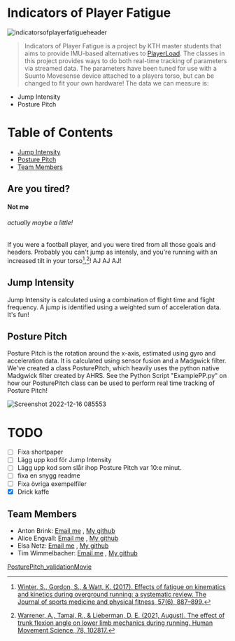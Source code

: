 # Indicators of Player Fatigue
![indicatorsofplayerfatigueheader](https://user-images.githubusercontent.com/77839398/208069033-e1e0f0f2-be2e-4247-ad3f-7616db6eb188.png)
> Indicators of Player Fatigue is a project by KTH master students that aims to provide IMU-based alternatives to [PlayerLoad](https://support.catapultsports.com/hc/en-us/articles/360000510795-What-is-Player-Load-).
> The classes in this project provides ways to do both real-time tracking of parameters via streamed data.
> The parameters have been tuned for use with a Suunto Movesense device attached to a players torso, but can be changed to fit your own hardware!
> The data we can measure is:

* Jump Intensity
* Posture Pitch

# Table of Contents
* [Jump Intensity](https://github.com/AntonBrinkCodes/Indicators-of-fatigue-in-football#jump-intensity)
* [Posture Pitch](https://github.com/AntonBrinkCodes/Indicators-of-fatigue-in-football#posture-pitch) 
* [Team Members](https://github.com/AntonBrinkCodes/Indicators-of-fatigue-in-football#team-members)


## Are you tired?
#### Not me
###### actually maybe a little!
If you were a football player, and you were tired from all those goals and headers. Probably you can't jump as intensly, and you're running with an increased tilt in your torso[^increased_trunk_and_other],[^increased_trunk_effects]! AJ AJ AJ! 

## Jump Intensity
Jump Intensity is calculated using a combination of flight time and flight frequency. A jump is identified using a weighted sum of acceleration data. It's fun!

## Posture Pitch
Posture Pitch is the rotation around the x-axis, estimated using gyro and acceleration data. It is calculated using sensor fusion and a Madgwick filter. We've created a class PosturePitch, which heavily uses the python native Madgwick filter created by AHRS. See the Python Script "ExamplePP.py" on how our PosturePitch class can be used to perform real time tracking of Posture Pitch! 

![Screenshot 2022-12-16 085553](https://user-images.githubusercontent.com/77839398/208050666-c73aca96-0b99-4d21-a266-d104644e3829.png)


# TODO
- [ ] Fixa shortpaper
- [ ] Lägg upp kod för Jump Intensity
- [ ] Lägg upp kod som slår ihop Posture Pitch var 10:e minut.
- [ ] fixa en snygg readme
- [ ] Fixa övriga exempelfiler
- [x] Drick kaffe

## Team Members
* Anton Brink:  [Email me](antonbri@kth.se) , [My github](https://github.com/AntonBrinkCodes/)
* Alice Engvall:  [Email me](@kth.se) , [My github](https://github.com//)
* Elsa Netz:  [Email me](@kth.se) , [My github](https://github.com//)
* Tim Wimmelbacher: [Email me](@kth.se) , [My github](https://github.com//)

[PosturePitch_validationMovie](https://user-images.githubusercontent.com/77839398/207816735-72cb9726-2ea1-4f70-a782-3faa92263c2d.gif)

<!--Referencerna måste ha fyra mellanslag, inte använda tab :) :) :) -->


[^increased_trunk_and_other]:
    [Winter, S., Gordon, S., & Watt, K. (2017). Effects of fatigue on kinematics and kinetics during overground running: a systematic review. The Journal of sports medicine and physical fitness, 57(6), 887–899.](https://doi.org/10.23736/S0022-4707.16.06339-8)
  

[^increased_trunk_effects]:
    [Warrener, A., Tamai, R., & Lieberman, D. E. (2021, August). The effect of trunk flexion angle on lower limb mechanics during running. Human Movement Science, 78,  102817.](https://doi.org/10.1016/j.humov.2021.102817)


